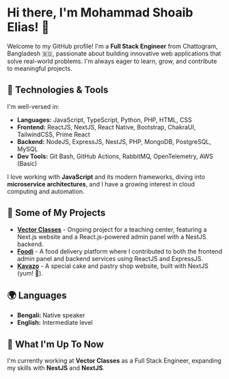 # Hi there, I'm Mohammad Shoaib Elias! 👋

Welcome to my GitHub profile! I'm a **Full Stack Engineer** from Chattogram, Bangladesh 🇧🇩, passionate about building innovative web applications that solve real-world problems. I'm always eager to learn, grow, and contribute to meaningful projects.

## 🔧 Technologies & Tools
I'm well-versed in:
- **Languages:** JavaScript, TypeScript, Python, PHP, HTML, CSS
- **Frontend:** ReactJS, NextJS, React Native, Bootstrap, ChakraUI, TailwindCSS, Prime React
- **Backend:** NodeJS, ExpressJS, NestJS, PHP, MongoDB, PostgreSQL, MySQL
- **Dev Tools:** Git Bash, GitHub Actions, RabbitMQ, OpenTelemetry, AWS (Basic)

I love working with **JavaScript** and its modern frameworks, diving into **microservice architectures**, and I have a growing interest in cloud computing and automation.

## 🌟 Some of My Projects
- [**Vector Classes**](http://www.vectorclasses.net) - Ongoing project for a teaching center, featuring a Next.js website and a React.js-powered admin panel with a NestJS backend.
- [**Foodi**](http://www.foodibd.com) - A food delivery platform where I contributed to both the frontend admin panel and backend services using ReactJS and ExpressJS.
- [**Kavazo**](http://www.kavazo.vercel.app) - A special cake and pastry shop website, built with NextJS (yum! 🍰).
  
## 🌍 Languages
- **Bengali:** Native speaker
- **English:** Intermediate level

## 🚀 What I'm Up To Now
I'm currently working at **Vector Classes** as a Full Stack Engineer, expanding my skills with **NestJS** and **NextJS**.

